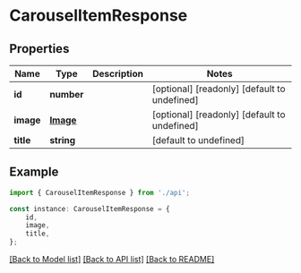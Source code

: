 # CarouselItemResponse


## Properties

Name | Type | Description | Notes
------------ | ------------- | ------------- | -------------
**id** | **number** |  | [optional] [readonly] [default to undefined]
**image** | [**Image**](Image.md) |  | [optional] [readonly] [default to undefined]
**title** | **string** |  | [default to undefined]

## Example

```typescript
import { CarouselItemResponse } from './api';

const instance: CarouselItemResponse = {
    id,
    image,
    title,
};
```

[[Back to Model list]](../README.md#documentation-for-models) [[Back to API list]](../README.md#documentation-for-api-endpoints) [[Back to README]](../README.md)
